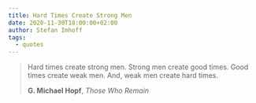 ```yaml
---
title: Hard Times Create Strong Men
date: 2020-11-30T18:00:00+02:00
author: Stefan Imhoff
tags:
  - quotes
---
```


> Hard times create strong men. Strong men create good times. Good times create weak men. And, weak men create hard times.
>
> **G. Michael Hopf**, _Those Who Remain_
